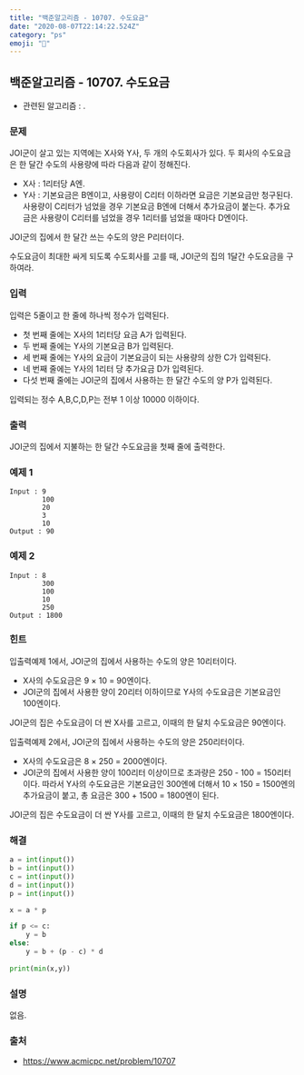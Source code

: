 ```yaml
---
title: "백준알고리즘 - 10707. 수도요금"
date: "2020-08-07T22:14:22.524Z"
category: "ps"
emoji: "🚰"
---
```


## 백준알고리즘 - 10707. 수도요금

- 관련된 알고리즘 : .

### 문제

JOI군이 살고 있는 지역에는 X사와 Y사, 두 개의 수도회사가 있다. 두 회사의 수도요금은 한 달간 수도의 사용량에 따라 다음과 같이 정해진다.

- X사 : 1리터당 A엔.
- Y사 : 기본요금은 B엔이고, 사용량이 C리터 이하라면 요금은 기본요금만 청구된다. 사용량이 C리터가 넘었을 경우 기본요금 B엔에 더해서 추가요금이 붙는다. 추가요금은 사용량이 C리터를 넘었을 경우 1리터를 넘었을 때마다 D엔이다.

JOI군의 집에서 한 달간 쓰는 수도의 양은 P리터이다.

수도요금이 최대한 싸게 되도록 수도회사를 고를 때, JOI군의 집의 1달간 수도요금을 구하여라.

### 입력

입력은 5줄이고 한 줄에 하나씩 정수가 입력된다.

- 첫 번째 줄에는 X사의 1리터당 요금 A가 입력된다.
- 두 번째 줄에는 Y사의 기본요금 B가 입력된다.
- 세 번째 줄에는 Y사의 요금이 기본요금이 되는 사용량의 상한 C가 입력된다.
- 네 번째 줄에는 Y사의 1리터 당 추가요금 D가 입력된다.
- 다섯 번째 줄에는 JOI군의 집에서 사용하는 한 달간 수도의 양 P가 입력된다.

입력되는 정수 A,B,C,D,P는 전부 1 이상 10000 이하이다.

### 출력

JOI군의 집에서 지불하는 한 달간 수도요금을 첫째 줄에 출력한다.

### 예제 1

```
Input : 9
        100
        20
        3
        10
Output : 90
```

### 예제 2

```
Input : 8
        300
        100
        10
        250
Output : 1800
```

### 힌트

입출력예제 1에서, JOI군의 집에서 사용하는 수도의 양은 10리터이다.

- X사의 수도요금은 9 × 10 = 90엔이다.
- JOI군의 집에서 사용한 양이 20리터 이하이므로 Y사의 수도요금은 기본요금인 100엔이다.

JOI군의 집은 수도요금이 더 싼 X사를 고르고, 이때의 한 달치 수도요금은 90엔이다.

입출력예제 2에서, JOI군의 집에서 사용하는 수도의 양은 250리터이다.

- X사의 수도요금은 8 × 250 = 2000엔이다.
- JOI군의 집에서 사용한 양이 100리터 이상이므로 초과량은 250 - 100 = 150리터이다. 따라서 Y사의 수도요금은 기본요금인 300엔에 더해서 10 × 150 = 1500엔의 추가요금이 붙고, 총 요금은 300 + 1500 = 1800엔이 된다.

JOI군의 집은 수도요금이 더 싼 Y사를 고르고, 이때의 한 달치 수도요금은 1800엔이다.

### 해결 

```python
a = int(input())
b = int(input())
c = int(input())
d = int(input())
p = int(input())

x = a * p

if p <= c:
    y = b
else:
    y = b + (p - c) * d
    
print(min(x,y))

```

### 설명

없음.

### 출처

- https://www.acmicpc.net/problem/10707
